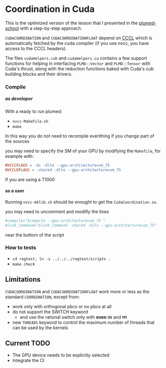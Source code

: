 # Coordination in Cuda

This is the optimized version of the lesson that I presented in the [plumed-school](https://plumed-school.github.io/lessons/23/004/data/NAVIGATION.html) with a step-by-step approach.

`CUDACOORDINATION` and `CUDACOORDINATIONFLOAT` depend on [CCCL](https://github.com/NVIDIA/cccl) which is automatically fetched by the cuda compiler (if you use nvcc, you have access to the CCCL headers).

The files `cudaHelpers.cuh` and `cudaHelpers.cu` contains a few support functions for helping in interfacing `PLMD::Vector` and `PLMD::Tensor` with Cuda's thrust,
along with the reduction functions baked with Cuda's cub building blocks and their drivers.

### Compile



##### as developer
  
With a ready to run plumed:
  - `nvcc-MakeFile.sh`
  - `make`

In this way you do not need to recompile everithing if you change part of the sources

you may need to specify the SM of your GPU by modifying the `Makefile`, for example with:

```Makefile
NVCCCFLAGS = -dc -dlto --gpu-architecture=sm_75 
NVCCLDFLAGS = -shared -dlto --gpu-architecture=sm_75 
```
If you are using a T1000

#### as a user

Running `nvcc-mklib.sh` should be enought to get the `CudaCoordination.so`.

you may need to uncomment and modifly the lines
```bash
#compile="$compile --gpu-architecture=sm_75 "
#link_command="$link_command -shared -dlto --gpu-architecture=sm_75"
```
near the bottom of the script

### How to tests

 - `cd regtest; ln -s ../../../regtest/scripts .`
 - `make check`

## Limitations

`CUDACOORDINATION` and `CUDACOORDINATIONFLOAT` work more or less as the standard `COORDINATION`, except from:

 - work only with orthogonal pbcs or no pbcs at all
 - do not support the SWITCH keyword
   - and use the rational switch only with __even__ `NN` and `MM`
 - new `THREADS` keyword to control the maximum number of threads that can be used by the kernels

## Current TODO
 
 - The GPU device needs to be explicitly selected
 - Integrate the CI
